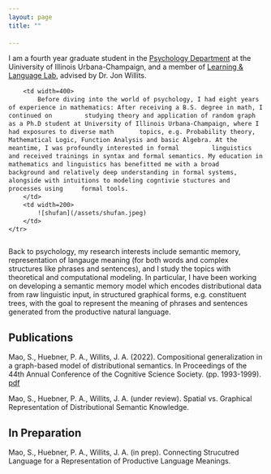 ```yaml
---
layout: page
title: ""

---
```


I am a fourth year graduate student in the [Psychology Department](https://psychology.illinois.edu/) at the Uiniversity of Illinois Urbana-Champaign, and a member of [Learning & Language Lab](http://learninglanguagelab.org/), advised by Dr. Jon Willits. 

<table border=0>
	<tr>
		
		<td width=400>
			Before diving into the world of psychology, I had eight years of experience in mathematics: After receiving a B.S. degree in math, I continued on         studying theory and application of random graph as a Ph.D student at University of Illinois Urbana-Champaign, where I had exposures to diverse math       topics, e.g. Probability theory, Mathematical Logic, Function Analysis and basic Algebra. At the meantime, I was profoundly interested in formal         linguistics and received trainings in syntax and formal semantics. My education in mathematics and linguistics has benefitted me with a broad              background and relatively deep understanding in formal systems, alongside with intuitions to modeling cogntivie stuctures and processes using     formal tools.
		</td>
		<td width=200>
			![shufan](/assets/shufan.jpeg)
		</td>
	</tr>
</table>



Back to psychology, my research interests include semantic memory, representation of langauge meaning (for both words and complex structures like phrases and sentences), and I study the topics with theoretical and computational modeling. In particular, I have been working on developing a semantic memory model which encodes distributional data from raw linguistic input, in structured graphical forms, e.g. constituent trees, with the goal to represent the meaning of phrases and sentences generated from the productive natural language. 


## Publications

Mao, S., Huebner, P. A., Willits, J. A. (2022). Compositional generalization in a graph-based model of distributional semantics. In Proceedings of the 44th Annual Conference of the Cognitive Science Society. (pp. 1993-1999). [pdf](https://escholarship.org/uc/item/0v7677s9)

Mao, S., Huebner, P. A., Willits, J. A. (under review). Spatial vs. Graphical Representation of Distributional Semantic Knowledge.

## In Preparation
Mao, S., Huebner, P. A., Willits, J. A. (in prep). Connecting Strucutred Language for a Representation of Productive Language Meanings.
